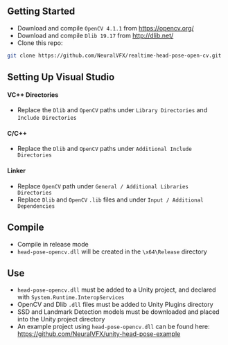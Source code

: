 
## Getting Started
- Download and compile `OpenCV 4.1.1` from https://opencv.org/
- Download and compile `Dlib 19.17` from http://dlib.net/
- Clone this repo:

```bash
git clone https://github.com/NeuralVFX/realtime-head-pose-open-cv.git
```

## Setting Up Visual Studio

#### VC++ Directories
- Replace the `Dlib` and `OpenCV` paths under `Library Directories` and `Include Directories`
#### C/C++ 
- Replace the `Dlib` and `OpenCV` paths under `Additional Include Directories`
#### Linker
- Replace `OpenCV` path under `General / Additional Libraries Directories`
- Replace `Dlib` and `OpenCV` `.lib` files and under `Input / Additional Dependencies`

## Compile
- Compile in release mode
- `head-pose-opencv.dll` will be created in the `\x64\Release` directory

## Use
- `head-pose-opencv.dll` must be added to a Unity project, and declared with `System.Runtime.InteropServices`
- OpenCV and Dlib `.dll` files must be added to Unity Plugins directory
- SSD and Landmark Detection models must be downloaded and placed into the Unity project directory
- An example project using `head-pose-opencv.dll` can be found here:  https://github.com/NeuralVFX/unity-head-pose-example

